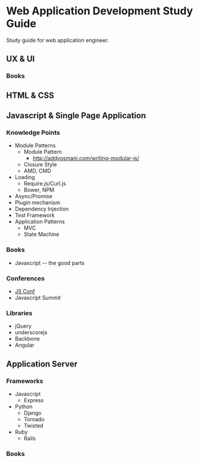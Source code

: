 Web Application Development Study Guide
========================================
Study guide for web application engineer.

UX & UI
-------
### Books


HTML & CSS
-----------

Javascript & Single Page Application
------------------------------------

### Knowledge Points

 * Module Patterns
    - Module Pattern
        + http://addyosmani.com/writing-modular-js/
    - Closure Style
    - AMD, CMD
 * Loading
    - Require.js/Curl.js
    - Bower, NPM
 * Async/Promise
 * Plugin mechanism
 * Dependency Injection
 * Test Framework
 * Application Patterns
    - MVC
    - State Machine

### Books

 * Javascript -- the good parts

### Conferences

 * [JS Conf](http://www.youtube.com/user/jsconfeu)
 * Javascript Summit

### Libraries

 * jQuery
 * underscorejs
 * Backbone
 * Angular

Application Server
--------------------

### Frameworks
 * Javascript
     - Express
 * Python
     - Django
     - Tornado
     - Twisted
 * Ruby
     - Rails

### Books
